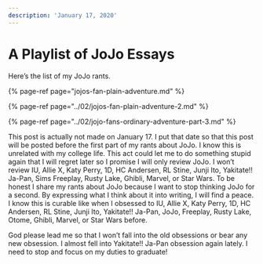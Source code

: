 ```yaml
---
description: 'January 17, 2020'
---
```


# A Playlist of JoJo Essays

Here’s the list of my JoJo rants.

{% page-ref page="jojos-fan-plain-adventure.md" %}

{% page-ref page="../02/jojos-fan-plain-adventure-2.md" %}

{% page-ref page="../02/jojo-fans-ordinary-adventure-part-3.md" %}

This post is actually not made on January 17. I put that date so that this post will be posted before the first part of my rants about JoJo. I know this is unrelated with my college life. This act could let me to do something stupid again that I will regret later so I promise I will only review JoJo. I won’t review IU, Allie X, Katy Perry, 1D, HC Andersen, RL Stine, Junji Ito, Yakitate!! Ja-Pan, Sims Freeplay, Rusty Lake, Ghibli, Marvel, or Star Wars. To be honest I share my rants about JoJo because I want to stop thinking JoJo for a second. By expressing what I think about it into writing, I will find a peace. I know this is curable like when I obsessed to IU, Allie X, Katy Perry, 1D, HC Andersen, RL Stine, Junji Ito, Yakitate!! Ja-Pan, JoJo, Freeplay, Rusty Lake, Otome, Ghibli, Marvel, or Star Wars before.

God please lead me so that I won’t fall into the old obsessions or bear any new obsession. I almost fell into Yakitate!! Ja-Pan obsession again lately. I need to stop and focus on my duties to graduate!

